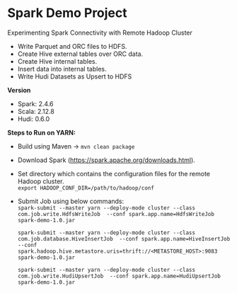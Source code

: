 # Spark Demo Project
 Experimenting Spark Connectivity with Remote Hadoop Cluster
 - Write Parquet and ORC files to HDFS.
 - Create Hive external tables over ORC data.
 - Create Hive internal tables.
 - Insert data into internal tables.
 - Write Hudi Datasets as Upsert to HDFS
 
 **Version**
 - Spark: 2.4.6
 - Scala: 2.12.8
 - Hudi: 0.6.0
 
 **Steps to Run on YARN:**
 - Build using Maven -> `mvn clean package`
 
 - Download Spark (https://spark.apache.org/downloads.html).
 
 - Set directory which contains the configuration files for the remote Hadoop cluster.<br>
   `export HADOOP_CONF_DIR=/path/to/hadoop/conf`
 
 - Submit Job using below commands:<br>
    `spark-submit --master yarn --deploy-mode cluster --class com.job.write.HdfsWriteJob 
    --conf spark.app.name=HdfsWriteJob spark-demo-1.0.jar`
 
    `spark-submit --master yarn --deploy-mode cluster --class com.job.database.HiveInsertJob 
    --conf spark.app.name=HiveInsertJob --conf spark.hadoop.hive.metastore.uris=thrift://<METASTORE_HOST>:9083
    spark-demo-1.0.jar`
 
    `spark-submit --master yarn --deploy-mode cluster --class com.job.write.HudiUpsertJob 
     --conf spark.app.name=HudiUpsertJob spark-demo-1.0.jar`
